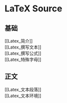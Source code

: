 # LaTeX Source
## 基础
[[Latex_简介]]  
[[Latex_撰写文本]]  
[[Latex_撰写公式]]  
[[Latex_特殊字母]]  

## 正文
[[Latex_文本段落]]  
[[Latex_文本环境]]  